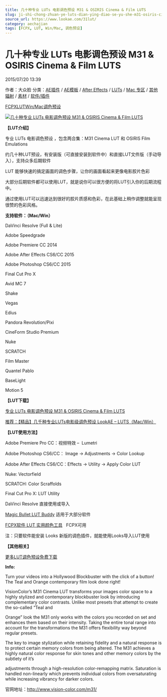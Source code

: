 ```yaml
---
title: 几十种专业 LUTs 电影调色预设 M31 & OSIRIS Cinema & Film LUTS
slug: ji-shi-chong-zhuan-ye-luts-dian-ying-diao-se-yu-she-m31-osiris-cinema-film-luts
source_url: https://www.lookae.com/31lut/
category: aechajian
tags: [FCPX, LUT, Win/Mac, 调色预设]
---
```

# 几十种专业 LUTs 电影调色预设 M31 & OSIRIS Cinema & Film LUTS

2015/07/20 13:39

作者：大众脸
分类：[AE插件](https://www.lookae.com/after-effects/aechajian/) / [AE模板](https://www.lookae.com/after-effects/other-after-effects/) / [After Effects](https://www.lookae.com/after-effects/) / [LUTs](https://www.lookae.com/sucai/lutsfile/) / [Mac 专区](https://www.lookae.com/mac-osx/) / [其他辐射](https://www.lookae.com/others/) / [素材](https://www.lookae.com/sucai/) / [软件/插件](https://www.lookae.com/qitarjcj/)

[FCPX](https://www.lookae.com/tag/fcpx/)[LUT](https://www.lookae.com/tag/lut/)[Win/Mac](https://www.lookae.com/tag/winmac/)[调色预设](https://www.lookae.com/tag/%e8%b0%83%e8%89%b2%e9%a2%84%e8%ae%be/)

[![几十种专业 LUTs 电影调色预设 M31 & OSIRIS Cinema & Film LUTS](https://www.lookae.com/wp-content/uploads/2015/07/LUT31.jpg "几十种专业 LUTs 电影调色预设 M31 & OSIRIS Cinema & Film LUTS-LookAE.com")](https://www.lookae.com/wp-content/uploads/2015/07/LUT31.jpg)

**【LUT介绍】**

专业 LUTs 电影调色预设 ，包含两合集：M31 Cinema LUT 和 OSIRIS Film Emulations

约几十种LUT预设，有安装版（可直接安装到软件中）和直接LUT文件版（手动导入），支持众多后期软件

LUT 能够快速的搞定画面的调色步骤，让你的画面看起来更像电影胶片色彩

大部分后期软件都可以使用LUT，就是说你可以很方便的将LUT引入你的后期流程中。

通过使用LUT可以迅速达到很好的胶片质感和色彩，在此基础上稍作调整就能呈现很赞的色彩风格。

**支持软件：（Mac/Win）**

DaVinci Resolve (Full & Lite)

Adobe Speedgrade

Adobe Premiere CC 2014

Adobe After Effects CS6/CC 2015

Adobe Photoshop CS6/CC 2015

Final Cut Pro X

Avid MC 7

Shake

Vegas

Edius

Pandora Revolution/Pixi

CineForm Studio Premium

Nuke

SCRATCH

Film Master

Quantel Pablo

BaseLight

Motion 5

**【LUT下载】**

[专业 LUTs 电影调色预设 M31 & OSIRIS Cinema & Film LUTS](https://www.400gb.com/file/107070074)

[推荐：【精品】几千种专业LUTs电影级调色预设 LookAE – LUTS（Mac/Win）](https://www.lookae.com/lookaeluts/)

**【LUT使用方法】**

Adobe Premiere Pro CC：视频特效 –  Lumetri

Adobe Photoshop CS6/CC： Image → Adjustments → Color Lookup

Adobe After Effects CS6/CC：Effects → Utility → Apply Color LUT

Nuke: Vectorfield

SCRATCH: Color Scraffolds

Final Cut Pro X: LUT Utility

DaVinci Resolve 直接使用或导入

[Magic Bullet LUT Buddy](https://www.redgiant.com/downloads/free-products/) 适用于大部分软件

[FCPX软件 LUT 实用颜色工具](https://www.lookae.com/fcpx-lut/)   FCPX可用

注：只要软件能安装 Looks 新版的调色插件，就能使用Looks导入LUT使用

**【其他相关】**

[更多LUT调色预设免费下载](https://www.lookae.com/tag/lut/)

**Info:**

Turn your videos into a Hollywood Blockbuster with the click of a button! The Teal and Orange contemporary film look done right!

VisionColor’s M31 Cinema LUT transforms your images color space to a highly stylized and contemporary blockbuster look by introducing complementary color contrasts. Unlike most presets that attempt to create the so-called “Teal and

Orange” look the M31 only works with the colors you recorded on set and enhances them based on their intensity. Taking the entire tonal range into account for the transformations the M31 offers flexibility way beyond regular presets.

The key to image stylization while retaining fidelity and a natural response is to protect certain memory colors from being altered. The M31 achieves a highly natural color response for skin tones and other memory colors by the subtlety of it’s

adjustments through a high-resolution color-remapping matrix. Saturation is handled non-linearly which prevents individual colors from oversaturating while increasing vibrancy for darker colors.

官网地址：http://www.vision-color.com/m31/
